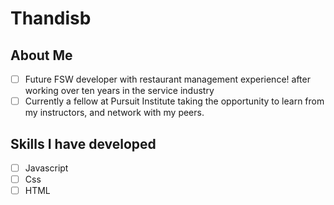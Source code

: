 # Thandisb
About Me
----
- [ ] Future FSW developer with restaurant management experience! after working over ten years in the service industry 
- [ ] Currently a fellow at Pursuit Institute taking the opportunity to learn from my instructors, and network with my peers. 

## Skills I have developed
- [ ] Javascript
- [ ] Css
- [ ] HTML
